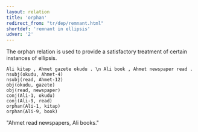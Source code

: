 ```yaml
---
layout: relation
title: 'orphan'
redirect_from: "tr/dep/remnant.html"
shortdef: 'remnant in ellipsis'
udver: '2'
---
```


The orphan relation is used to provide a satisfactory treatment of certain instances of ellipsis.


~~~ sdparse
Ali kitap , Ahmet gazete okudu . \n Ali book , Ahmet newspaper read .
nsubj(okudu, Ahmet-4)
nsubj(read, Ahmet-12)
obj(okudu, gazete)
obj(read, newspaper)
conj(Ali-1, okudu)
conj(Ali-9, read)
orphan(Ali-1, kitap)
orphan(Ali-9, book)
~~~

"Ahmet read newspapers, Ali books."

<!-- Interlanguage links updated Ne 5. května 2024, 18:21:42 CEST -->
